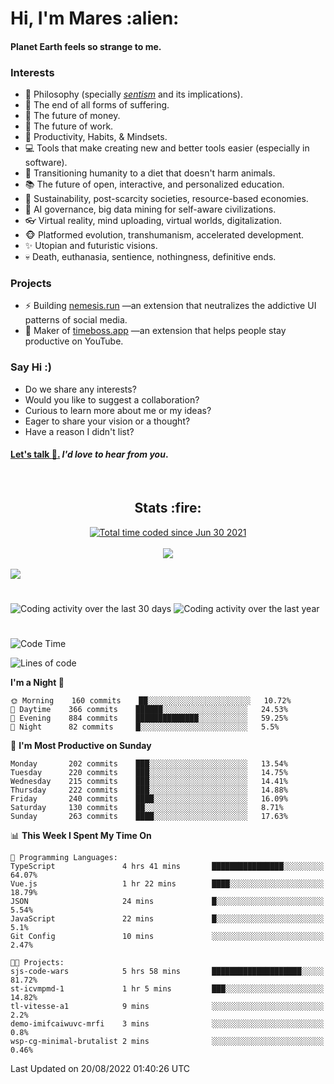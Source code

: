 <h1>Hi, I'm Mares :alien:</h1>

#### Planet Earth feels so strange to me.

### **Interests**

- 🌊 Philosophy (specially [_sentism_][sentismmedium] and its implications).
- 🎯 The end of all forms of suffering.
- 💸 The future of money.
- 💼 The future of work.
- 🧠 Productivity, Habits, & Mindsets.
- 💻 Tools that make creating new and better tools easier (especially in software).
- 🥗 Transitioning humanity to a diet that doesn't harm animals.
- 📚 The future of open, interactive, and personalized education.
- 🌱 Sustainability, post-scarcity societies, resource-based economies.
- 🤖 AI governance, big data mining for self-aware civilizations.
- 👓 Virtual reality, mind uploading, virtual worlds, digitalization.
- 🐵 Platformed evolution, transhumanism, accelerated development.
- ✨ Utopian and futuristic visions.
- 💀 Death, euthanasia, sentience, nothingness, definitive ends.


### **Projects**

- ⚡ Building [nemesis.run](https://chrome.google.com/webstore/detail/nemesis-%E2%80%93-humane-design-f/blfbbifgjgikekfochleknjcopefifgo?hl=en) —an extension that neutralizes the addictive UI patterns of social media.
- 💎 Maker of [timeboss.app](https://timeboss.app) —an extension that helps people stay productive on YouTube.


### **Say Hi :)**

- Do we share any interests?
- Would you like to suggest a collaboration?
- Curious to learn more about me or my ideas?
- Eager to share your vision or a thought?
- Have a reason I didn't list?

#### [Let's talk :wave:.](mailto:mareszhar@gmail.com) _I'd love to hear from you_.

[sentismmedium]: https://medium.com/@mareszhar/born-a-prisoner-a-reflection-about-life-its-struggles-and-a-plan-to-escape-d8566ce9b026

<br>

<h2 align="center">Stats :fire:</h2>

<div align="center">
  <a href="https://wakatime.com/@cfdc0e0d-4860-4b62-9ff0-cb659185525e">
    <img src="https://wakatime.com/badge/user/cfdc0e0d-4860-4b62-9ff0-cb659185525e.svg" alt="Total time coded since Jun 30 2021" />
  </a>
</div>

<br>

<!-- 
Add or remove this: 
&dates=B1AAB3FF 
...or this...
&date_format=M%20j%5B%2C%20Y%5D
from the *streak stats URL below* if they get bugged and aren't updating: 
-->

<div align="center">
  <img src="https://github-readme-streak-stats.herokuapp.com?user=mareszhar&theme=black-ice&hide_border=true&stroke=FFFFFF15&ring=DF8FFE&fire=DF8FFE&currStreakLabel=DF8FFE&background=1A232A&currStreakNum=86FFAB&dates=B1AAB3FF&date_format=M%20j%5B%2C%20Y%5D">
</div>

<br>

<img src="https://activity-graph.herokuapp.com/graph?username=mareszhar&theme=nord&bg_color=00000000&color=979797&line=DF8FFE&point=00000000&area=true&hide_border=true">

<br>

<h1></h1>

<img src="https://wakatime.com/share/@mares/5df0ff02-9c79-41b4-b540-51dc9c65a57b.svg" alt="Coding activity over the last 30 days" />
<img src="https://wakatime.com/share/@mares/ea89ba71-f374-40af-930c-e0655909fe37.svg" alt="Coding activity over the last year" />

<h1></h1>

<!--START_SECTION:waka-->
![Code Time](http://img.shields.io/badge/Code%20Time-589%20hrs%204%20mins-blue)

![Lines of code](https://img.shields.io/badge/From%20Hello%20World%20I%27ve%20Written-152%20Thousand%20lines%20of%20code-blue)

**I'm a Night 🦉** 

```text
🌞 Morning    160 commits    ██░░░░░░░░░░░░░░░░░░░░░░░   10.72% 
🌆 Daytime    366 commits    ██████░░░░░░░░░░░░░░░░░░░   24.53% 
🌃 Evening    884 commits    ██████████████░░░░░░░░░░░   59.25% 
🌙 Night      82 commits     █░░░░░░░░░░░░░░░░░░░░░░░░   5.5%

```
📅 **I'm Most Productive on Sunday** 

```text
Monday       202 commits    ███░░░░░░░░░░░░░░░░░░░░░░   13.54% 
Tuesday      220 commits    ███░░░░░░░░░░░░░░░░░░░░░░   14.75% 
Wednesday    215 commits    ███░░░░░░░░░░░░░░░░░░░░░░   14.41% 
Thursday     222 commits    ███░░░░░░░░░░░░░░░░░░░░░░   14.88% 
Friday       240 commits    ████░░░░░░░░░░░░░░░░░░░░░   16.09% 
Saturday     130 commits    ██░░░░░░░░░░░░░░░░░░░░░░░   8.71% 
Sunday       263 commits    ████░░░░░░░░░░░░░░░░░░░░░   17.63%

```


📊 **This Week I Spent My Time On** 

```text
💬 Programming Languages: 
TypeScript               4 hrs 41 mins       ████████████████░░░░░░░░░   64.07% 
Vue.js                   1 hr 22 mins        ████░░░░░░░░░░░░░░░░░░░░░   18.79% 
JSON                     24 mins             █░░░░░░░░░░░░░░░░░░░░░░░░   5.54% 
JavaScript               22 mins             █░░░░░░░░░░░░░░░░░░░░░░░░   5.1% 
Git Config               10 mins             ░░░░░░░░░░░░░░░░░░░░░░░░░   2.47%

🐱‍💻 Projects: 
sjs-code-wars            5 hrs 58 mins       ████████████████████░░░░░   81.72% 
st-icvmpmd-1             1 hr 5 mins         ███░░░░░░░░░░░░░░░░░░░░░░   14.82% 
tl-vitesse-a1            9 mins              ░░░░░░░░░░░░░░░░░░░░░░░░░   2.2% 
demo-imifcaiwuvc-mrfi    3 mins              ░░░░░░░░░░░░░░░░░░░░░░░░░   0.8% 
wsp-cg-minimal-brutalist 2 mins              ░░░░░░░░░░░░░░░░░░░░░░░░░   0.46%

```


 Last Updated on 20/08/2022 01:40:26 UTC
<!--END_SECTION:waka-->
